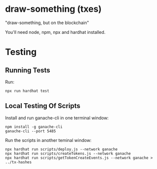 draw-something (txes)
=====================

"draw-something, but on the blockchain"

You'll need node, npm, npx and hardhat installed.


Testing
=======

Running Tests
-------------

Run:

``` shell
npx run hardhat test
```

Local Testing Of Scripts
------------------------

Install and run ganache-cli in one terminal window:

``` shell
npm install -g ganache-cli
ganache-cli --port 5485
```

Run the scripts in another teminal window:

``` shell
npx hardhat run scripts/deploy.js --network ganache
npx hardhat run scripts/createTokens.js --network ganache
npx hardhat run scripts/getTokenCreateEvents.js --network ganache > ../tx-hashes
```

